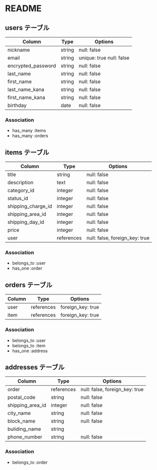 # README

## users テーブル

| Column             | Type       | Options                 |
| -------------------| ---------- | ------------------------|
| nickname           | string     | null: false             |
| email              | string     | unique: true null: false|
| encrypted_password | string     | null: false             |
| last_name          | string     | null: false             |
| first_name         | string     | null: false             |
| last_name_kana     | string     | null: false             | 
| first_name_kana    | string     | null: false             |
| birthday           | date       | null: false             |

### Association

- has_many :items
- has_many :orders


## items テーブル

| Column             | Type        | Options                         |
| -------------------| ------------| --------------------------------|
| title              | string      | null: false                     |
| description        | text        | null: false                     |
| category_id        | integer     | null: false                     |
| status_id          | integer     | null: false                     |
| shipping_charge_id | integer     | null: false                     |
| shipping_area_id   | integer     | null: false                     | 
| shipping_day_id    | integer     | null: false                     |
| price              | integer     | null: false                     |
| user               | references  | null: false, foreign_key: true  |


### Association

- belongs_to :user
- has_one :order

## orders テーブル
| Column             | Type       |Options           |
| -------------------| ---------- | -----------------|
| user               | references |foreign_key: true |
| item               | references |foreign_key: true |

### Association

- belongs_to :user
- belongs_to :item
- has_one :address


## addresses テーブル
| Column             | Type       | Options                           |
| -------------------| ---------- | ----------------------------------|
| order              | references | null: false, foreign_key: true    |
| postal_code        | string     | null: false                       |
| shipping_area_id   | integer    | null: false                       |
| city_name          | string     | null: false                       |
| block_name         | string     | null: false                       |
| buliding_name      | string     |                                   |
| phone_number       | string     | null: false                       |

### Association

- belongs_to :order




<!-- カラムの型	説明	用途
integer	数値	金額、回数など
string	文字(短文)	ユーザー名、メールアドレスなど
text	文字(長文)	投稿文、説明文など
boolean	真か偽か	はい・いいえの選択、合格・不合格のフラグなど
datetime	日付と時刻	作成日時、更新日時など -->

<!-- Optionsについては、必要であれば以下を参考にしましょう。

オプション	役割
null: false	カラムが空の状態では保存できない
unique: true	一意性のみ許可（同じ値は保存できない）
foreign_key: true	外部キーを設定（別テーブルのカラムを参照する） -->
